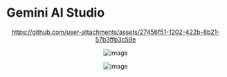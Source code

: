 # Gemini AI Studio

<div align="center">

https://github.com/user-attachments/assets/27456f51-1202-422b-8b21-57b3ffb3c59e

  
![image](https://github.com/user-attachments/assets/7bc4134f-cb01-448c-8c53-161c57db4bd0)




![image](https://github.com/user-attachments/assets/da04aa84-3eeb-4cbe-854d-22ef2d383b6f)



